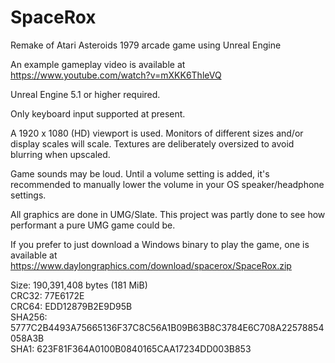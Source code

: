 # SpaceRox
Remake of Atari Asteroids 1979 arcade game using Unreal Engine

An example gameplay video is available at https://www.youtube.com/watch?v=mXKK6ThleVQ

Unreal Engine 5.1 or higher required.

Only keyboard input supported at present.

A 1920 x 1080 (HD) viewport is used. Monitors of different sizes and/or display scales will scale. Textures are deliberately oversized to avoid blurring when upscaled.

Game sounds may be loud. Until a volume setting is added, it's recommended to manually lower the volume in your OS speaker/headphone settings.

All graphics are done in UMG/Slate. This project was partly done to see how performant a pure UMG game could be.

If you prefer to just download a Windows binary to play the game, one is available at https://www.daylongraphics.com/download/spacerox/SpaceRox.zip

Size: 190,391,408 bytes (181 MiB)  
CRC32: 77E6172E  
CRC64: EDD12879B2E9D95B  
SHA256: 5777C2B4493A75665136F37C8C56A1B09B63B8C3784E6C708A22578854058A3B  
SHA1: 623F81F364A0100B0840165CAA17234DD003B853
